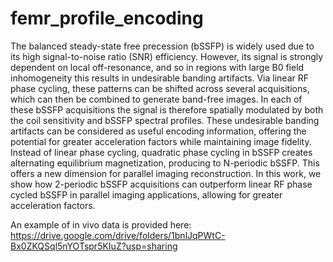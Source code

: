 # femr_profile_encoding

The balanced steady-state free precession (bSSFP) is widely used due to its high signal-to-noise ratio (SNR) efficiency. However, its signal is strongly dependent on local off-resonance, and so in regions with large B0 field inhomogeneity this results in undesirable banding artifacts. Via linear RF phase cycling, these patterns can be shifted across several acquisitions, which can then be combined to generate band-free images. In each of these bSSFP acquisitions the signal is therefore spatially modulated by both the coil sensitivity and bSSFP spectral profiles. These undesirable banding artifacts can be considered as useful encoding information, offering the potential for greater acceleration factors while maintaining image fidelity. Instead of linear phase cycling, quadratic phase cycling in bSSFP creates alternating equilibrium magnetization, producing to N-periodic bSSFP. This offers a new dimension for parallel imaging reconstruction. In this work, we show how 2-periodic bSSFP acquisitions can outperform linear RF phase cycled bSSFP in parallel imaging applications, allowing for greater acceleration factors.

An example of in vivo data is provided here: https://drive.google.com/drive/folders/1bnlJqPWtC-Bx0ZKQSql5nYOTspr5KIuZ?usp=sharing